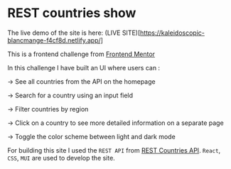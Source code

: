 # REST countries show

The live demo of the site is here: 
(LIVE SITE)[https://kaleidoscopic-blancmange-f4cf8d.netlify.app/]




This is a frontend challenge from [Frontend Mentor](https://www.frontendmentor.io/)

In this challenge I have built an UI where users can :

-> See all countries from the API on the homepage

-> Search for a country using an input field

-> Filter countries by region

-> Click on a country to see more detailed information on a separate page

-> Toggle the color scheme between light and dark mode

For building this site I used the `REST API` from [REST Countries API](https://restcountries.com/).
`React`, `CSS`, `MUI` are used to develop the site.
